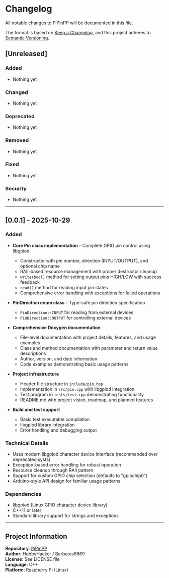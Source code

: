 # Changelog

All notable changes to PiPinPP will be documented in this file.

The format is based on [Keep a Changelog](https://keepachangelog.com/en/1.0.0/),
and this project adheres to [Semantic Versioning](https://semver.org/spec/v2.0.0.html).

## [Unreleased]

### Added
- Nothing yet

### Changed
- Nothing yet

### Deprecated
- Nothing yet

### Removed
- Nothing yet

### Fixed
- Nothing yet

### Security
- Nothing yet

---

## [0.0.1] - 2025-10-29

### Added
- **Core Pin class implementation** - Complete GPIO pin control using libgpiod
  - Constructor with pin number, direction (INPUT/OUTPUT), and optional chip name
  - RAII-based resource management with proper destructor cleanup
  - `write(bool)` method for setting output pins HIGH/LOW with success feedback
  - `read()` method for reading input pin states
  - Comprehensive error handling with exceptions for failed operations

- **PinDirection enum class** - Type-safe pin direction specification
  - `PinDirection::INPUT` for reading from external devices
  - `PinDirection::OUTPUT` for controlling external devices

- **Comprehensive Doxygen documentation**
  - File-level documentation with project details, features, and usage examples
  - Class and method documentation with parameter and return value descriptions
  - Author, version, and date information
  - Code examples demonstrating basic usage patterns

- **Project infrastructure**
  - Header file structure in `include/pin.hpp`
  - Implementation in `src/pin.cpp` with libgpiod integration
  - Test program in `tests/test.cpp` demonstrating functionality
  - README.md with project vision, roadmap, and planned features

- **Build and test support**
  - Basic test executable compilation
  - libgpiod library integration
  - Error handling and debugging output

### Technical Details
- Uses modern libgpiod character device interface (recommended over deprecated sysfs)
- Exception-based error handling for robust operation
- Resource cleanup through RAII pattern
- Support for custom GPIO chip selection (defaults to "gpiochip0")
- Arduino-style API design for familiar usage patterns

### Dependencies
- libgpiod (Linux GPIO character device library)
- C++11 or later
- Standard library support for strings and exceptions

---

## Project Information

**Repository**: [PiPinPP](https://github.com/Barbatos6669/PiPinPP)  
**Author**: HobbyHacker / Barbatos6669  
**License**: See LICENSE file  
**Language**: C++  
**Platform**: Raspberry Pi (Linux)